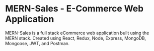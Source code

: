 # MERN-Sales - E-Commerce Web Application

MERN-Sales is a full stack eCommerce web application built using the MERN stack. Created using React, Redux, Node, Express, MongoDB, Mongoose, JWT, and Postman.
